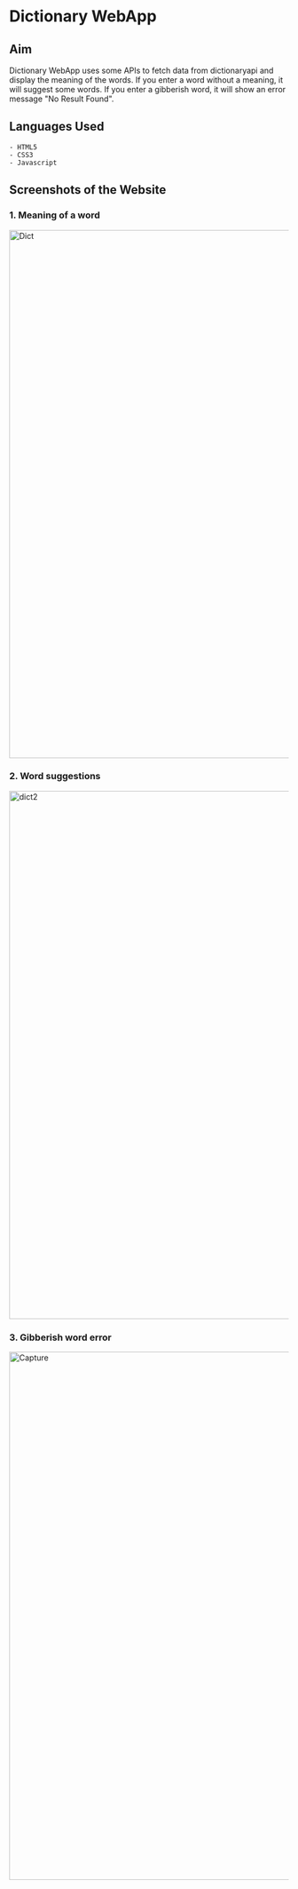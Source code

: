 # Dictionary WebApp
## Aim
Dictionary WebApp uses some APIs to fetch data from dictionaryapi and display the meaning of the words. If you enter a word without a meaning, it will suggest some words. If you enter a gibberish word, it will show an error message "No Result Found".

## Languages Used
```
- HTML5
- CSS3
- Javascript
```

## Screenshots of the Website 

### 1. Meaning of a word

<img width="951" alt="Dict" src="https://user-images.githubusercontent.com/60184336/122881419-c6279e00-d358-11eb-9d66-f91aa41e1389.PNG">

### 2. Word suggestions

<img width="951" alt="dict2" src="https://user-images.githubusercontent.com/60184336/122881565-ec4d3e00-d358-11eb-88e3-493cfc5f6108.PNG">

### 3. Gibberish word error 

<img width="951" alt="Capture" src="https://user-images.githubusercontent.com/60184336/209705268-e4b4b851-7c1a-43e2-b84b-8aa0004cccd9.PNG">
